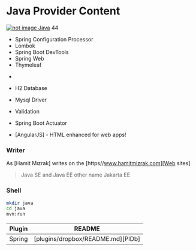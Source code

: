 # Java Provider Content
[![not image Java](https://upload.wikimedia.org/wikipedia/tr/2/2e/Java_Logo.svg)](https://www.ecodation.com)
44

* Spring Configuration Processor
* Lombok
* Spring Boot DevTools
* Spring Web
* Thymeleaf
- 
- H2 Database
- Mysql Driver
- Validation
- Spring Boot Actuator

- [AngularJS] - HTML enhanced for web apps!

### Writer
As [Hamit Mızrak] writes on the [https//www.hamitmizrak.com][Web sites]
> Java SE and Java EE other name Jakarta EE


### Shell
```sh
mkdir java
cd java
mvn:run
```

| Plugin           | README |
|------------------| ------ |
| Spring           | [plugins/dropbox/README.md][PlDb] |

